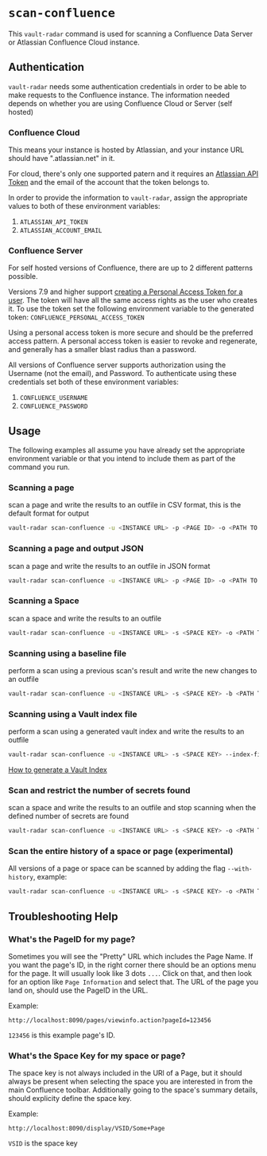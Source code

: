 # `scan-confluence`
This `vault-radar` command is used for scanning a Confluence Data Server or Atlassian Confluence Cloud instance.

## Authentication
`vault-radar` needs some authentication credentials in order to be able to make requests to the Confluence instance. The information needed depends on whether you are using Confluence Cloud or Server (self hosted)
### Confluence Cloud
This means your instance is hosted by Atlassian, and your instance URL should have ".atlassian.net" in it.

For cloud, there's only one supported patern and it requires an [Atlassian API Token](https://support.atlassian.com/atlassian-account/docs/manage-api-tokens-for-your-atlassian-account/) and the email of the account that the token belongs to.

In order to provide the information to `vault-radar`, assign the appropriate values to both of these environment variables:
1. `ATLASSIAN_API_TOKEN`
2. `ATLASSIAN_ACCOUNT_EMAIL`

### Confluence Server
For self hosted versions of Confluence, there are up to 2 different patterns possible.

Versions 7.9 and higher support [creating a Personal Access Token for a user](https://confluence.atlassian.com/enterprise/using-personal-access-tokens-1026032365.html). The token will have all the same access rights as the user who creates it. To use the token set the following environment variable to the generated token:
`CONFLUENCE_PERSONAL_ACCESS_TOKEN`

Using a personal access token is more secure and should be the preferred access pattern. A personal access token is easier to revoke and regenerate, and generally has a smaller blast radius than a password.

All versions of Confluence server supports authorization using the Username (not the email), and Password. To authenticate using these credentials set both of these environment variables:
1. `CONFLUENCE_USERNAME`
2. `CONFLUENCE_PASSWORD`

## Usage
The following examples all assume you have already set the appropriate environment variable or that you intend to include them as part of the command you run.
### Scanning a page
scan a page and write the results to an outfile in CSV format, this is the default format for output
```bash
vault-radar scan-confluence -u <INSTANCE URL> -p <PAGE ID> -o <PATH TO OUTPUT>.csv
```
### Scanning a page and output JSON
scan a page and write the results to an outfile in JSON format
```bash
vault-radar scan-confluence -u <INSTANCE URL> -p <PAGE ID> -o <PATH TO OUTPUT>.json -f json
```
### Scanning a Space
scan a space and write the results to an outfile
```bash
vault-radar scan-confluence -u <INSTANCE URL> -s <SPACE KEY> -o <PATH TO OUTPUT>.csv
```
### Scanning using a baseline file
perform a scan using a previous scan's result and write the new changes to an outfile
```bash
vault-radar scan-confluence -u <INSTANCE URL> -s <SPACE KEY> -b <PATH TO BASELINE> -o <PATH TO OUTPUT>.csv
```
### Scanning using a Vault index file
perform a scan using a generated vault index and write the results to an outfile
```bash
vault-radar scan-confluence -u <INSTANCE URL> -s <SPACE KEY> --index-file <PATH TO VAULT INDEX>.jsonl -o <PATH TO OUTPUT>.csv
```
[How to generate a Vault Index](vault.md#index-generation)
### Scan and restrict the number of secrets found
scan a space and write the results to an outfile and stop scanning when the defined number of secrets are found
```bash
vault-radar scan-confluence -u <INSTANCE URL> -s <SPACE KEY> -o <PATH TO OUTPUT>.csv -l <NUM OF SECRETS>
```

### Scan the entire history of a space or page (experimental)
All versions of a page or space can be scanned by adding the flag `--with-history`, example:
```bash
vault-radar scan-confluence -u <INSTANCE URL> -s <SPACE KEY> -o <PATH TO OUTPUT>.csv --with-history
```

## Troubleshooting Help

### What's the PageID for my page?
Sometimes you will see the "Pretty" URL which includes the Page Name. If you want the page's ID, in the right corner there should be an options menu for the page. It will usually look like 3 dots `...`. Click on that, and then look for an option like `Page Information` and select that. The URL of the page you land on, should use the PageID in the URL. 

Example:
```
http://localhost:8090/pages/viewinfo.action?pageId=123456
```
`123456` is this example page's ID.

### What's the Space Key for my space or page?
The space key is not always included in the URl of a Page, but it should always be present when selecting the space you are interested in from the main Confluence toolbar. Additionally going to the space's summary details, should explicity define the space key.

Example:
```
http://localhost:8090/display/VSID/Some+Page
```
`VSID` is the space key